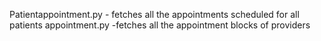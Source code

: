 Patientappointment.py - fetches all the appointments scheduled for all patients
appointment.py -fetches all the appointment blocks of providers

